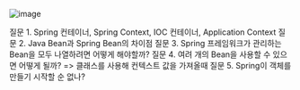 ![image](https://github.com/kdahun/udemy_javaSpringBoot_Fullstack/assets/101082485/d128f6f7-caee-4f04-a18b-dbc7be4ff2ef)

질문 1. Spring 컨테이너, Spring Context, IOC 컨테이너, Application Context
질문 2. Java Bean과 Spring Bean의 차이점
질문 3. Spring 프레임워크가 관리하는 Bean을 모두 나열하려면 어떻게 해야할까?
질문 4. 여려 개의 Bean을 사용할 수 있으면 어떻게 될까? => 클래스를 사용해 컨텍스트 값을 가져올때
질문 5. Spring이 객체를 만들기 시작할 순 없나?
